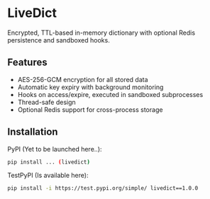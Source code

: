 # LiveDict

Encrypted, TTL-based in-memory dictionary with optional Redis persistence and sandboxed hooks.

## Features

- AES-256-GCM encryption for all stored data
- Automatic key expiry with background monitoring
- Hooks on access/expire, executed in sandboxed subprocesses
- Thread-safe design
- Optional Redis support for cross-process storage

## Installation

PyPI (Yet to be launched here..):
```bash
pip install ... (livedict)
```

TestPyPI (Is available here):
```bash
pip install -i https://test.pypi.org/simple/ livedict==1.0.0
```
